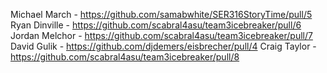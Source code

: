 Michael March - https://github.com/samabwhite/SER316StoryTime/pull/5
Ryan Dinville - https://github.com/scabral4asu/team3icebreaker/pull/6
Jordan Melchor - https://github.com/scabral4asu/team3icebreaker/pull/7
David Gulik - https://github.com/djdemers/eisbrecher/pull/4
Craig Taylor - https://github.com/scabral4asu/team3icebreaker/pull/8

